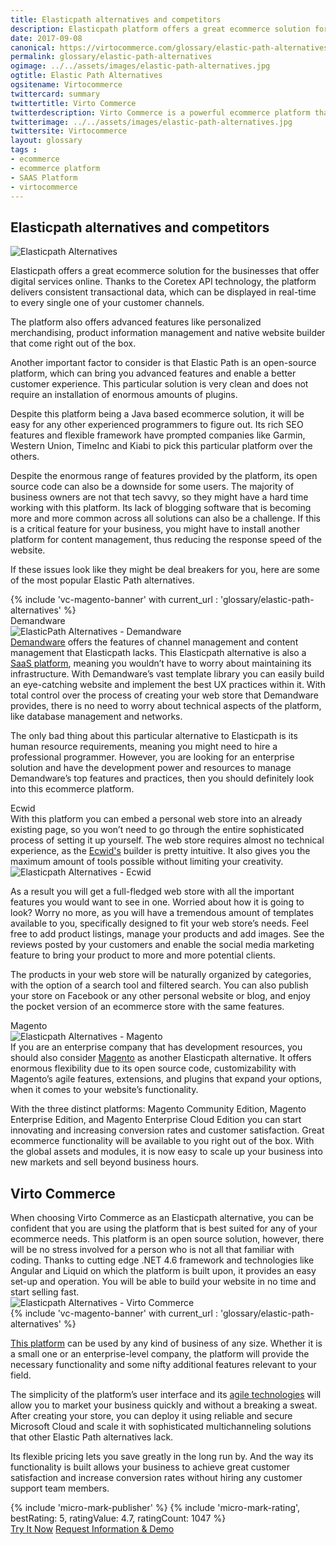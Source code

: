 ```yaml
--- 
title: Elasticpath alternatives and competitors
description: Elasticpath platform offers a great ecommerce solution for the businesses that offer digital services online. It provides advanced features like personalized merchandising, product information management and native website builder that come right out of the box, but like every platform out there, this one has its downsides. So let's look at  Elastic Path alternatives and competitors.
date: 2017-09-08
canonical: https://virtocommerce.com/glossary/elastic-path-alternatives
permalink: glossary/elastic-path-alternatives
ogimage: ../../assets/images/elastic-path-alternatives.jpg
ogtitle: Elastic Path Alternatives
ogsitename: Virtocommerce
twittercard: summary
twittertitle: Virto Commerce
twitterdescription: Virto Commerce is a powerful ecommerce platform that includes everything you need to create an online store and sell online. Try it free with Free Community License
twitterimage: ../../assets/images/elastic-path-alternatives.jpg
twittersite: Virtocommerce
layout: glossary
tags : 
- ecommerce
- ecommerce platform
- SAAS Platform
- virtocommerce 
---
```

<section itemscope itemtype="http://schema.org/Article">
    <meta itemprop="author" content="Virtocommerce">
    <meta itemprop="datePublished" content="2017-09-08">
    <meta itemprop="dateModified" content="2018-02-26">
    <div itemprop="articleBody" class="business-cnt">
        <div itemprop="mainEntityOfPage" class="head __cart">
            <h1 itemprop="headline" class="title">Elasticpath alternatives and competitors</h1>
        </div>
        <span itemprop="image" itemscope itemtype="https://schema.org/ImageObject">
            <img itemprop="url contentUrl" alt="Elasticpath Alternatives" src="assets/images/elastic-path-alternatives.jpg" />
            <meta itemprop="width" content="448">
            <meta itemprop="height" content="253">
        </span>
        <p class="text">
            Elasticpath offers a great ecommerce solution for the businesses that offer digital services online. Thanks to the Coretex API technology, the platform delivers consistent transactional data, which can be displayed in real-time to every single one of your customer channels.
        </p>
        <p class="text">
            The platform also offers advanced features like personalized merchandising, product information management and native website builder that come right out of the box.
        </p>
        <p class="text">
            Another important factor to consider is that Elastic Path is an open-source platform, which can bring you advanced features and enable a better customer experience. This particular solution is very clean and does not require an installation of enormous amounts of plugins.
        </p>
        <p class="text">
            Despite this platform being a Java based ecommerce solution, it will be easy for any other experienced programmers to figure out. Its rich SEO features and flexible framework have prompted companies like Garmin, Western Union, TimeInc and Kiabi to pick this particular platform over the others.
        </p>
        <p class="text">
            Despite the enormous range of features provided by the platform, its open source code can also be a downside for some users. The majority of business owners are not that tech savvy, so they might have a hard time working with this platform. Its lack of blogging software that is becoming more and more common across all solutions can also be a challenge. If this is a critical feature for your business, you might have to install another platform for content management, thus reducing the response speed of the website.
        </p>
        <p class="text">
            If these issues look like they might be deal breakers for you, here are some of the most popular Elastic Path alternatives.
        </p>
        {% include 'vc-magento-banner' with current_url : 'glossary/elastic-path-alternatives' %}
        <div class="section-title">Demandware</div>
        <div class="row">
            <div class="col-md-4">
                <img alt="ElasticPath Alternatives - Demandware" src="assets/images/demandware.jpg" />
            </div>
            <div class="col-md text">
                <a href="http://www.demandware.com/" rel="nofollow">Demandware</a> offers the features of channel management and content management that Elasticpath lacks. This Elasticpath alternative is also a <a href="{{ '/glossary/saas-ecommerce' | absolute_url }}">SaaS platform</a>, meaning you wouldn’t have to worry about maintaining its infrastructure.
                With Demandware’s vast template library you can easily build an eye-catching website and implement the best UX practices within it. With total control over the process of creating your web store that Demandware provides, there is no need to worry about technical aspects of the platform, like database management and networks.
            </div>
        </div>
        <p class="text">
            The only bad thing about this particular alternative to Elasticpath is its human resource requirements, meaning you might need to hire a professional programmer. However, you are looking for an enterprise solution and have the development power and resources to manage Demandware’s top features and practices, then you should definitely look into this ecommerce platform.
        </p>
        <div class="section-title">Ecwid</div>
        <div class="row">
            <div class="col-md text">
                With this platform you can embed a personal web store into an already existing page, so you won’t need to go through the entire sophisticated process of setting it up yourself. The web store requires almost no technical experience, as the <a href="https://www.ecwid.com/" rel="nofollow">Ecwid's</a> builder is pretty intuitive. It also gives you the maximum amount of tools possible without limiting your creativity.
            </div>
            <div class="col-md-4">
                <img alt="Elasticpath Alternatives - Ecwid" src="assets/images/ecwid.jpg" />
            </div>
        </div>
        <p class="text">
            As a result you will get a full-fledged web store with all the important features you would want to see in one. Worried about how it is going to look? Worry no more, as you will have a tremendous amount of templates available to you, specifically designed to fit your web store’s needs. Feel free to add product listings, manage your products and add images. See the reviews posted by your customers and enable the social media marketing feature to bring your product to more and more potential clients.
        </p>
        <p class="text">
            The products in your web store will be naturally organized by categories, with the option of a search tool and filtered search. You can also publish your store on Facebook or any other personal website or blog, and enjoy the pocket version of an ecommerce store with the same features.
        </p>
        <div class="section-title">Magento</div>
        <div class="row">
            <div class="col-md-4">
                <img alt="Elasticpath Alternatives - Magento" src="assets/images/magento-1.jpg" />
            </div>
            <div class="col-md text">
                If you are an enterprise company that has development resources, you should also consider <a href="/glossary/magento-alternatives">Magento</a> as another Elasticpath alternative. It offers enormous flexibility due to its open source code, customizability with Magento’s agile features, extensions, and plugins that expand your options, when it comes to your website’s functionality.
            </div>
        </div>
        <p class="text">
            With the three distinct platforms: Magento Community Edition, Magento Enterprise Edition, and Magento Enterprise Cloud Edition you can start innovating and increasing conversion rates and customer satisfaction. Great ecommerce functionality will be available to you right out of the box. With the global assets and modules, it is now easy to scale up your business into new markets and sell beyond business hours.
        </p>
        <h2>Virto Commerce</h2>
        <div class="row">
            <div class="col-md text">
                When choosing Virto Commerce as an Elasticpath alternative, you can be confident that you are using the platform that is best suited for any of your ecommerce needs. This platform is an open source solution, however, there will be no stress involved for a person who is not all that familiar with coding. Thanks to cutting edge .NET 4.6 framework and technologies like Angular and Liquid on which the platform is built upon, it provides an easy set-up and operation. You will be able to build your website in no time and start selling fast.
            </div>
            <div class="col-md-4">
                <img alt="Elasticpath Alternatives - Virto Commerce" src="assets/images/virto-commerce-screen.jpg" />
            </div>
        </div>
        {% include 'vc-magento-banner' with current_url : 'glossary/elastic-path-alternatives' %}
        <p class="text">
            <a href="{{ 'https://virtocommerce.com/b2b-ecommerce-platform' | absolute_url }}">This platform</a> can be used by any kind of business of any size. Whether it is a small one or an enterprise-level company, the platform will provide the necessary functionality and some nifty additional features relevant to your field.
        </p>
        <p class="text">
            The simplicity of the platform’s user interface and its <a href="{{ '/glossary/agile-software-platform' | absolute_url }}">agile technologies</a> will allow you to market your business quickly and without a breaking a sweat. After creating your store, you can deploy it using reliable and secure Microsoft Cloud and scale it with sophisticated multichanneling solutions that other Elastic Path alternatives lack.
        </p>
        <p class="text">
            Its flexible pricing lets you save greatly in the long run by. And the way its functionality is built allows your business to achieve great customer satisfaction and increase conversion rates without hiring any customer support team members.
        </p>
        {% include 'micro-mark-publisher' %}
        {% include 'micro-mark-rating', bestRating: 5, ratingValue: 4.7, ratingCount: 1047 %}
        <div class="actions">
            <a class="btn btn--orange" href="/try-now">Try It Now</a>
            <a class="btn btn--orange" href="/contact-us">Request Information & Demo</a>
        </div>
    </div>
</section>